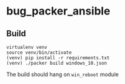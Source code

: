 # bug_packer_ansible

## Build

    virtualenv venv
    source venv/bin/activate
    (venv) pip install -r requirements.txt
    (venv) ./packer build windows_10.json

The build should hang on `win_reboot` module
